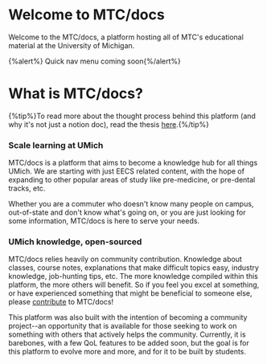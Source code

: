 # Welcome to MTC/docs

Welcome to the MTC/docs, a platform hosting all of MTC's educational material at the University of Michigan.

{%alert%} Quick nav menu coming soon{%/alert%}

# What is MTC/docs?

{%tip%}To read more about the thought process behind this platform (and why it's not just a notion doc), read the thesis [here](/docs/overview/thesis).{%/tip%}

### Scale learning at UMich

MTC/docs is a platform that aims to become a knowledge hub for all things UMich. We are starting with just EECS related content, with the hope of expanding to other popular areas of study like pre-medicine, or pre-dental tracks, etc.

Whether you are a commuter who doesn't know many people on campus, out-of-state and don't know what's going on, or you are just looking for some information, MTC/docs is here to serve your needs.

### UMich knowledge, open-sourced

MTC/docs relies heavily on community contribution. Knowledge about classes, course notes, explanations that make difficult topics easy, industry knowledge, job-hunting tips, etc. The more knowledge compiled within this platform, the more others will benefit. So if you feel you excel at something, or have experienced something that might be beneficial to someone else, please [contribute](/docs/contribute) to MTC/docs!

This platform was also built with the intention of becoming a community project--an opportunity that is available for those seeking to work on something with others that actively helps the community. Currently, it is barebones, with a few QoL features to be added soon, but the goal is for this platform to evolve more and more, and for it to be built by students.
